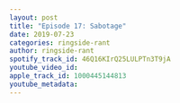 ```yaml
---
layout: post
title: "Episode 17: Sabotage"
date: 2019-07-23
categories: ringside-rant
author: ringside-rant
spotify_track_id: 46Q16KIrQ25LULPTn3T9jA
youtube_video_id: 
apple_track_id: 1000445144813
youtube_metadata: 
---
```

